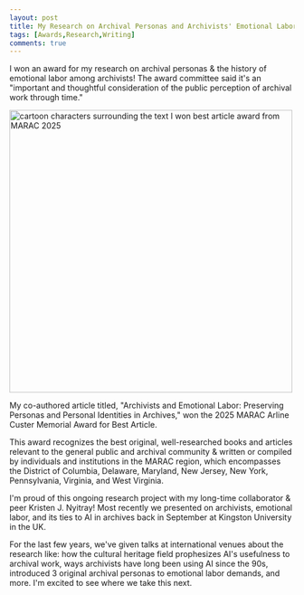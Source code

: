 ```yaml
---
layout: post
title: My Research on Archival Personas and Archivists' Emotional Labor Won the 2025 MARAC Arline Custer Memorial Award for Best Article
tags: [Awards,Research,Writing]
comments: true
---
```

I won an award for my research on archival personas & the history of emotional labor among archivists! The award committee said it's an "important and thoughtful consideration of the public perception of archival work through time."

<img width="500" height="500" alt="cartoon characters surrounding the text I won best article award from MARAC 2025" src="https://github.com/user-attachments/assets/84568eb7-c684-4319-88cd-2fc756aa45a5" />

My co-authored article titled, "Archivists and Emotional Labor: Preserving Personas and Personal Identities in Archives," won the 2025 MARAC Arline Custer Memorial Award for Best Article. 

This award recognizes the best original, well-researched books and articles relevant to the general public and archival community & written or compiled by individuals and institutions in the MARAC region, which encompasses the District of Columbia, Delaware, Maryland, New Jersey, New York, Pennsylvania, Virginia, and West Virginia. 

I'm proud of this ongoing research project with my long-time collaborator & peer Kristen J. Nyitray! Most recently we presented on archivists, emotional labor, and its ties to AI in archives back in September at Kingston University in the UK. 

For the last few years, we've given talks at international venues about the research like: how the cultural heritage field prophesizes AI's usefulness to archival work, ways archivists have long been using AI since the 90s, introduced 3 original archival personas to emotional labor demands, and more. I'm excited to see where we take this next. 
